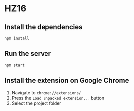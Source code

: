 # HZ16

## Install the dependencies
```
npm install
```

## Run the server
```
npm start
```

## Install the extension on Google Chrome
1. Navigate to `chrome://extensions/`
2. Press the `Load unpacked extension...` button
3. Select the project folder
